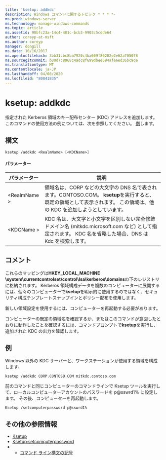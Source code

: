 ```yaml
---
title: 'ksetup: addkdc'
description: Windows コマンドに関するトピック * * * *-
ms.prod: windows-server
ms.technology: manage-windows-commands
ms.topic: article
ms.assetid: 98bfc23a-14c4-401c-bcb3-9903c5cdde64
author: coreyp-at-msft
ms.author: coreyp
manager: dongill
ms.date: 10/16/2017
ms.openlocfilehash: 3bb31cbc8ba7920c4ba609f86202e2e62a705078
ms.sourcegitcommit: b00d7c8968c4adc8f699dbee694afe6ed36bc9de
ms.translationtype: MT
ms.contentlocale: ja-JP
ms.lasthandoff: 04/08/2020
ms.locfileid: "80841835"
---
```

# <a name="ksetupaddkdc"></a>ksetup: addkdc



指定された Kerberos 領域のキー配布センター (KDC) アドレスを追加します。 このコマンドの使用方法の例については、次を参照してください。 [例](#BKMK_Examples)します。

## <a name="syntax"></a>構文

```
ksetup /addkdc <RealmName> [<KDCName>] 
```

#### <a name="parameters"></a>パラメーター

|パラメーター|説明|
|---------|-----------|
|\<RealmName >|領域名は、CORP などの大文字の DNS 名で表されます。CONTOSO.COM。 **ksetup**を実行すると、既定の領域として表示されます。 この領域は、他の KDC を追加しようとしています。|
|\<KDCName >|KDC 名は、大文字と小文字を区別しない完全修飾ドメイン名 (mitkdc.microsoft.com など) として指定されます。 KDC 名を省略した場合、DNS は Kdc を検索します。|

## <a name="remarks"></a>コメント

これらのマッピングは**HKEY_LOCAL_MACHINE \system\currentcontrolset\control\lsa\kerberos\domains**の下のレジストリに格納されます。 Kerberos 領域構成データを複数のコンピューターに展開するには、個々のコンピューターで**ksetup**を明示的に使用するのではなく、セキュリティ構成テンプレートスナップインとポリシー配布を使用します。

新しい領域設定を使用するには、コンピューターを再起動する必要があります。

コンピューターの既定の領域名を確認するか、またはこのコマンドが意図したとおりに動作したことを確認するには、コマンドプロンプトで**ksetup**を実行し、追加された KDC の出力を確認します。

## <a name="examples"></a><a name=BKMK_Examples></a>例

Windows 以外の KDC サーバーと、ワークステーションが使用する領域を構成します。
```
ksetup /addkdc CORP.CONTOSO.COM mitkdc.contoso.com
```
前のコマンドと同じコンピューターのコマンドラインで Ksetup ツールを実行して、ローカルコンピューターアカウントのパスワードを p@sswrd1% に設定します。 その後、コンピューターを再起動します。
```
Ksetup /setcomputerpassword p@sswrd1%
```

## <a name="additional-references"></a>その他の参照情報

-   [Ksetup](ksetup.md)
-   [Ksetup:setcomputerpassword](ksetup-setcomputerpassword.md)
-   - [コマンド ライン構文の記号](command-line-syntax-key.md)